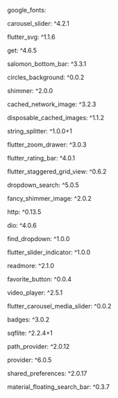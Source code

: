google_fonts:

 carousel_slider:  ^4.2.1

 flutter_svg:  ^1.1.6

 get:  ^4.6.5

 salomon_bottom_bar:  ^3.3.1

 circles_background:  ^0.0.2

 shimmer:  ^2.0.0

 cached_network_image:  ^3.2.3

 disposable_cached_images:  ^1.1.2

 string_splitter:  ^1.0.0+1

 flutter_zoom_drawer:  ^3.0.3

 flutter_rating_bar:  ^4.0.1

 flutter_staggered_grid_view:  ^0.6.2

 dropdown_search:  ^5.0.5

 fancy_shimmer_image:  ^2.0.2

 http:  ^0.13.5

 dio:  ^4.0.6

 find_dropdown:  ^1.0.0

 flutter_slider_indicator:  ^1.0.0

 readmore:  ^2.1.0

 favorite_button:  ^0.0.4

 video_player:  ^2.5.1

 flutter_carousel_media_slider:  ^0.0.2

 badges:  ^3.0.2

 sqflite:  ^2.2.4+1

 path_provider:  ^2.0.12

 provider:  ^6.0.5

 shared_preferences:  ^2.0.17

 material_floating_search_bar:  ^0.3.7